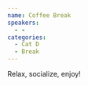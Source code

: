 ```yaml
---
name: Coffee Break
speakers:
  - -
categories:
  - Cat D
  - Break
---
```


Relax, socialize, enjoy!

